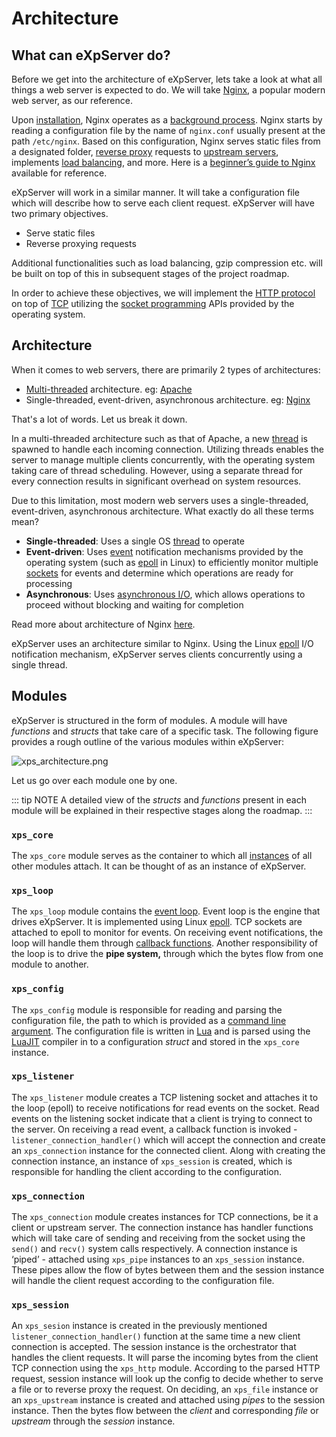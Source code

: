 # Architecture

## What can eXpServer do?

Before we get into the architecture of eXpServer, lets take a look at what all things a web server is expected to do. We will take [Nginx](https://nginx.org/en/), a popular modern web server, as our reference.

Upon [installation](https://nginx.org/en/linux_packages.html#instructions), Nginx operates as a [background process](https://en.wikipedia.org/wiki/Background_process). Nginx starts by reading a configuration file by the name of `nginx.conf` usually present at the path `/etc/nginx`. Based on this configuration, Nginx serves static files from a designated folder, [reverse proxy](https://en.wikipedia.org/wiki/Reverse_proxy) requests to [upstream servers](https://en.wikipedia.org/wiki/Upstream_server), implements [load balancing](https://www.cloudflare.com/en-gb/learning/performance/what-is-load-balancing/), and more. Here is a [beginner’s guide to Nginx](https://nginx.org/en/docs/beginners_guide.html) available for reference.

eXpServer will work in a similar manner. It will take a configuration file which will describe how to serve each client request. eXpServer will have two primary objectives.

- Serve static files
- Reverse proxying requests

Additional functionalities such as load balancing, gzip compression etc. will be built on top of this in subsequent stages of the project roadmap.

In order to achieve these objectives, we will implement the [HTTP protocol](https://en.wikipedia.org/wiki/HTTP) on top of [TCP](https://en.wikipedia.org/wiki/Transmission_Control_Protocol) utilizing the [socket programming](https://en.wikipedia.org/wiki/Berkeley_sockets) APIs provided by the operating system.

## Architecture

When it comes to web servers, there are primarily 2 types of architectures:

- [Multi-threaded](<https://en.wikipedia.org/wiki/Multithreading_(computer_architecture)>) architecture. eg: [Apache](https://httpd.apache.org/)
- Single-threaded, event-driven, asynchronous architecture. eg: [Nginx](https://nginx.org/en/)

That's a lot of words. Let us break it down.

In a multi-threaded architecture such as that of Apache, a new [thread](<https://en.wikipedia.org/wiki/Thread_(computing)>) is spawned to handle each incoming connection. Utilizing threads enables the server to manage multiple clients concurrently, with the operating system taking care of thread scheduling. However, using a separate thread for every connection results in significant overhead on system resources.

Due to this limitation, most modern web servers uses a single-threaded, event-driven, asynchronous architecture. What exactly do all these terms mean?

- **Single-threaded**: Uses a single OS [thread](<https://en.wikipedia.org/wiki/Thread_(computing)>) to operate
- **Event-driven**: Uses [event](https://en.wikipedia.org/wiki/Event-driven_architecture) notification mechanisms provided by the operating system (such as [epoll](https://en.wikipedia.org/wiki/Epoll) in Linux) to efficiently monitor multiple [sockets](https://en.wikipedia.org/wiki/Network_socket) for events and determine which operations are ready for processing
- **Asynchronous**: Uses [asynchronous I/O](https://en.wikipedia.org/wiki/Asynchronous_I/O), which allows operations to proceed without blocking and waiting for completion

Read more about architecture of Nginx [here](https://aosabook.org/en/v2/nginx.html).

eXpServer uses an architecture similar to Nginx. Using the Linux [epoll](https://en.wikipedia.org/wiki/Epoll) I/O notification mechanism, eXpServer serves clients concurrently using a single thread.

## Modules

eXpServer is structured in the form of modules. A module will have _functions_ and _structs_ that take care of a specific task. The following figure provides a rough outline of the various modules within eXpServer:

![xps_architecture.png](/assets/resources/xps_architecture.png)

Let us go over each module one by one.

::: tip NOTE
A detailed view of the _structs_ and _functions_ present in each module will be explained in their respective stages along the roadmap.
:::

### `xps_core`

The `xps_core` module serves as the container to which all [instances](<https://en.wikipedia.org/wiki/Instance_(computer_science)>) of all other modules attach. It can be thought of as an instance of eXpServer.

### `xps_loop`

The `xps_loop` module contains the [event loop](https://en.wikipedia.org/wiki/Event_loop). Event loop is the engine that drives eXpServer. It is implemented using Linux [epoll](https://en.wikipedia.org/wiki/Epoll). TCP sockets are attached to epoll to monitor for events. On receiving event notifications, the loop will handle them through [callback functions](<https://en.wikipedia.org/wiki/Callback_(computer_programming)>). Another responsibility of the loop is to drive the **pipe system,** through which the bytes flow from one module to another.

### `xps_config`

The `xps_config` module is responsible for reading and parsing the configuration file, the path to which is provided as a [command line argument](https://en.wikipedia.org/wiki/Command-line_interface#Arguments). The configuration file is written in [Lua](https://www.lua.org/) and is parsed using the [LuaJIT](https://luajit.org/) compiler in to a configuration _struct_ and stored in the `xps_core` instance.

### `xps_listener`

The `xps_listener` module creates a TCP listening socket and attaches it to the loop (epoll) to receive notifications for read events on the socket. Read events on the listening socket indicate that a client is trying to connect to the server. On receiving a read event, a callback function is invoked - `listener_connection_handler()` which will accept the connection and create an `xps_connection` instance for the connected client. Along with creating the connection instance, an instance of `xps_session` is created, which is responsible for handling the client according to the configuration.

### `xps_connection`

The `xps_connection` module creates instances for TCP connections, be it a client or upstream server. The connection instance has handler functions which will take care of sending and receiving from the socket using the `send()` and `recv()` system calls respectively. A connection instance is ‘piped’ - attached using `xps_pipe` instances to an `xps_session` instance. These pipes allow the flow of bytes between them and the session instance will handle the client request according to the configuration file.

### `xps_session`

An `xps_sesion` instance is created in the previously mentioned `listener_connection_handler()` function at the same time a new client connection is accepted. The session instance is the orchestrator that handles the client requests. It will parse the incoming bytes from the client TCP connection using the `xps_http` module. According to the parsed HTTP request, session instance will look up the config to decide whether to serve a file or to reverse proxy the request. On deciding, an `xps_file` instance or an `xps_upstream` instance is created and attached using _pipes_ to the session instance. Then the bytes flow between the _client_ and corresponding _file_ or _upstream_ through the _session_ instance.
